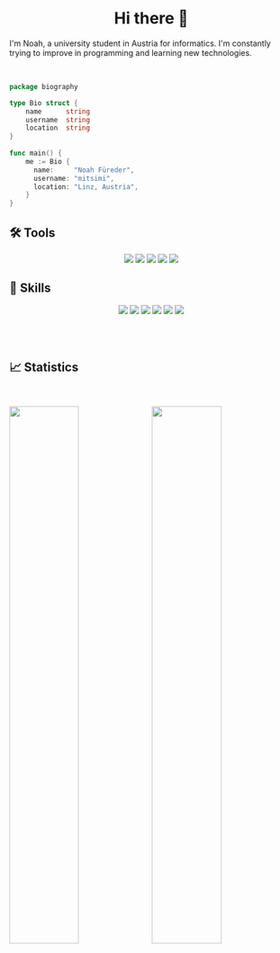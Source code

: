 <h1 align="center">
  <b>Hi there 👋</b>
</h1>

I'm Noah, a university student in Austria for informatics.
I'm constantly trying to improve in programming and learning new technologies.

<br>

```go
package biography

type Bio struct {
    name      string
    username  string
    location  string
}
    
func main() {
    me := Bio {
      name:     "Noah Füreder",
      username: "mitsimi",
      location: "Linz, Austria",
    }
}
```

## 🛠️ **Tools**

<p>
  <div align="center">
    <img src="https://img.shields.io/badge/-DOCKER-0db7ed?style=for-the-badge&logo=docker&logoColor=0db7ed&labelColor=282828">
    <img src="https://img.shields.io/badge/GIT-f05032?style=for-the-badge&logo=git&logoColor=f05032&labelColor=282828">
<!--    
    <img src="https://img.shields.io/badge/-GITLAB-fc6d26?style=for-the-badge&logo=gitlab&labelColor=282828">
    <img src="https://img.shields.io/badge/-GITHUB-white?style=for-the-badge&logo=GITHUB&logoColor=&labelColor=282828">
-->
    <img src="https://img.shields.io/badge/-VS_Code-blue?style=for-the-badge&logo=visualstudiocode&logoColor=blue&labelColor=282828">
    <img src="https://img.shields.io/badge/-Intellij_Idea-fe2857?style=for-the-badge&logo=intellijidea&logoColor=fe2857&labelColor=282828">
    <img src="https://img.shields.io/badge/-Vim-forestgreen?style=for-the-badge&logo=vim&logoColor=forestgreen&labelColor=282828">
  </div>
</p>

## 💼 **Skills**

<p>
  <div align="center">
    <img src="https://img.shields.io/badge/Linux-FCC624?style=for-the-badge&logo=linux&labelColor=282828">
    <img src="https://img.shields.io/badge/-GO-5FC9D8?style=for-the-badge&logo=go&logoColor=5FC9D8&labelColor=282828">
    <img src="https://img.shields.io/badge/-OpenJDK-ED8B00?style=for-the-badge&logo=OpenJDK&logoColor=f89820&labelColor=282828">
    <img src="https://img.shields.io/badge/-HTML-cc4722?style=for-the-badge&logo=html5&labelColor=282828">
    <img src="https://img.shields.io/badge/-CSS-d1a01f?style=for-the-badge&logo=css3&logoColor=d1a01f&labelColor=282828">
    <img src="https://img.shields.io/badge/-TS-007acc?style=for-the-badge&logo=typescript&logoColor=007acc&labelColor=282828">
  </div>
</p>

<br/>

<!--
<summary style="font-weight:bold;font-size:16px;">👀 Currently looking into . . .</summary>
<br/>
<div align="center">
  <img src="https://img.shields.io/badge/-RUST-f74c00?style=for-the-badge&logo=rust&logoColor=f74c00&labelColor=282828">
  <img src="https://img.shields.io/badge/-Ionic-informational?style=for-the-badge&logo=ionic&labelColor=282828">
  <img src="https://img.shields.io/badge/-Tailwind-4AB197?style=for-the-badge&logo=Tailwind-CSS&logoColor=4AB197&labelColor=282828">
  <img src="https://img.shields.io/badge/-React-informational?style=for-the-badge&logo=react&labelColor=282828">
  <img src="https://img.shields.io/badge/-NEXTJS-white?style=for-the-badge&logo=next.js&logoColor=&labelColor=282828">
  <img src="https://img.shields.io/badge/-YARN-2c8ebb?style=for-the-badge&logo=yarn&labelColor=282828">
  <img src="https://img.shields.io/badge/-REDIS-af342c?style=for-the-badge&logo=redis&labelColor=282828">
  <img src="https://img.shields.io/badge/-POSTGRESQL-316192?style=for-the-badge&logo=postgresql&logoColor=white&labelColor=282828">
  <img src="https://img.shields.io/badge/-KUBERNETES-326ce5?style=for-the-badge&logo=kubernetes&labelColor=282828">
  
</div>
-->
<br/>

## 📈 **Statistics**

<br/>
<p align="left">
  <img width="49.5%" src="https://github-readme-stats.vercel.app/api?username=mitsimi&show_icons=true&theme=nord&hide_border=true" />
  <img width="49.5%" src="https://github-readme-streak-stats.herokuapp.com/?user=mitsimi&theme=nord&hide_border=true" />
  <!--img style="display: block;margin-left: auto;margin-right: auto;width: 100%;" src="https://raw.githubusercontent.com/mitsimi/mitsimi/main/profile-summary-card-output/nord_dark/0-profile-details.svg" />
</p>

![]()
![Noah Trips' Activity Graph](https://activity-graph.herokuapp.com/graph?username=mitsimi&custom_title=mitsimi%20Trips's%20Contribution%20Graph&theme=nord&&hide_border=true&line=d1a01f&point=c58545)



